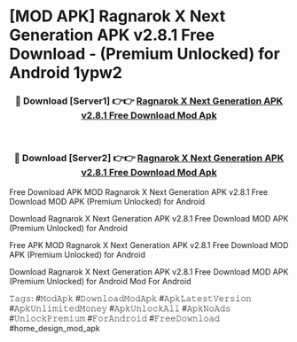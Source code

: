 # [MOD APK] Ragnarok X Next Generation APK v2.8.1 Free Download - (Premium Unlocked) for Android 1ypw2



<div align="center">
<h3>🔴 Download [Server1] 👉👉 <a href="https://momento.my/?title=Ragnarok_X_Next_Generation_APK_v2.8.1_Free_Download">Ragnarok X Next Generation APK v2.8.1 Free Download Mod Apk</a></h3><br>

<h3>🔴 Download [Server2] 👉👉 <a href="https://momento.my/?title=Ragnarok_X_Next_Generation_APK_v2.8.1_Free_Download">Ragnarok X Next Generation APK v2.8.1 Free Download Mod Apk</a></h3>
</div>



Free Download APK MOD Ragnarok X Next Generation APK v2.8.1 Free Download MOD APK (Premium Unlocked) for Android

Download Ragnarok X Next Generation APK v2.8.1 Free Download MOD APK (Premium Unlocked) for Android

Free APK MOD Ragnarok X Next Generation APK v2.8.1 Free Download MOD APK (Premium Unlocked) for Android

Download Ragnarok X Next Generation APK v2.8.1 Free Download MOD APK (Premium Unlocked) for Android Mod For Android

𝚃𝚊𝚐𝚜: #𝙼𝚘𝚍𝙰𝚙𝚔 #𝙳𝚘𝚠𝚗𝚕𝚘𝚊𝚍𝙼𝚘𝚍𝙰𝚙𝚔 #𝙰𝚙𝚔𝙻𝚊𝚝𝚎𝚜𝚝𝚅𝚎𝚛𝚜𝚒𝚘𝚗 #𝙰𝚙𝚔𝚄𝚗𝚕𝚒𝚖𝚒𝚝𝚎𝚍𝙼𝚘𝚗𝚎𝚢 #𝙰𝚙𝚔𝚄𝚗𝚕𝚘𝚌𝚔𝙰𝚕𝚕 #𝙰𝚙𝚔𝙽𝚘𝙰𝚍𝚜 #𝚄𝚗𝚕𝚘𝚌𝚔𝙿𝚛𝚎𝚖𝚒𝚞𝚖 #𝙵𝚘𝚛𝙰𝚗𝚍𝚛𝚘𝚒𝚍 #𝙵𝚛𝚎𝚎𝙳𝚘𝚠𝚗𝚕𝚘𝚊𝚍 #home_design_mod_apk

